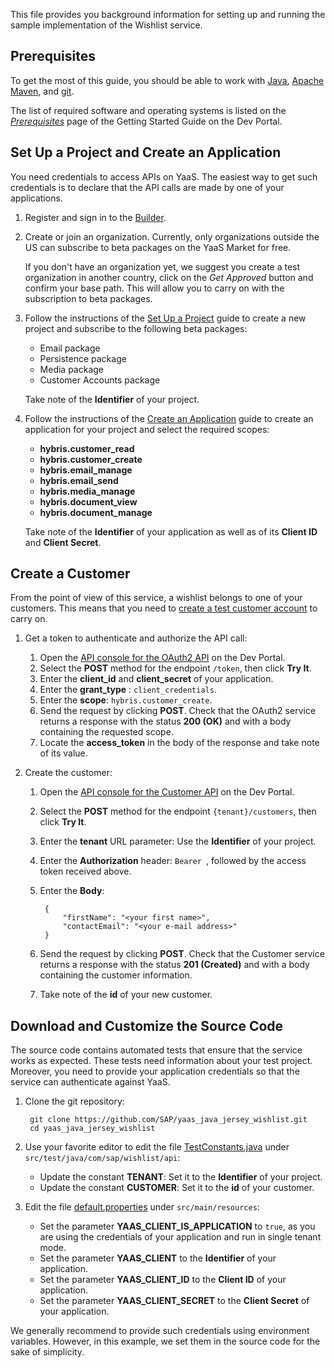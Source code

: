 This file provides you background information for setting up and running the sample implementation of the Wishlist service.


Prerequisites
-------------

To get the most of this guide, you should be able to work with [Java](http://www.java.com/), [Apache Maven](http://maven.apache.org/), and [git](https://git-scm.com/).

The list of required software and operating systems is listed on the [*Prerequisites*](https://devportal.yaas.io/gettingstarted/prerequisites/index.html) page of the Getting Started Guide on the Dev Portal.


Set Up a Project and Create an Application
------------------------------------------

You need credentials to access APIs on YaaS. The easiest way to get such credentials is to declare that the API calls are made by one of your applications.

1. Register and sign in to the [Builder](https://builder.yaas.io/).

2. Create or join an organization. Currently, only organizations outside the US can subscribe to beta packages on the YaaS Market for free.

   If you don't have an organization yet, we suggest you create a test organization in another country, click on the *Get Approved* button and confirm your base path. This will allow you to carry on with the subscription to beta packages.

3. Follow the instructions of the [Set Up a Project](https://devportal.yaas.io/gettingstarted/setupaproject/index.html) guide to create a new project and subscribe to the following beta packages:

    - Email package
    - Persistence package
    - Media package
    - Customer Accounts package

    Take note of the **Identifier** of your project.

4. Follow the instructions of the [Create an Application](https://devportal.yaas.io/gettingstarted/createanapplication/index.html) guide to create an application for your project and select the required scopes:

    - **hybris.customer_read**
    - **hybris.customer_create**
    - **hybris.email_manage**
    - **hybris.email_send**
    - **hybris.media_manage**
    - **hybris.document_view**
    - **hybris.document_manage**

    Take note of the **Identifier** of your application as well as of its **Client ID** and **Client Secret**.


Create a Customer
-----------------

From the point of view of this service, a wishlist belongs to one of your customers. This means that you need to [create a test customer account](https://devportal.yaas.io/services/customer/latest/index.html#CreateNewAccount) to carry on.

1. Get a token to authenticate and authorize the API call:

    1. Open the [API console for the OAuth2 API](https://devportal.yaas.io/services/oauth2/latest/apiconsole.html) on the Dev Portal.
    2. Select the **POST** method for the endpoint `/token`, then click **Try It**.
    3. Enter the **client_id** and **client_secret** of your application.
    4. Enter the **grant_type** : `client_credentials`.
    5. Enter the **scope**: `hybris.customer_create`.
    6. Send the request by clicking **POST**. Check that the OAuth2 service returns a response with the status **200 (OK)** and with a body containing the requested scope.
    7. Locate the **access_token** in the body of the response and take note of its value.

2. Create the customer:

    1. Open the [API console for the Customer API](https://devportal.yaas.io/services/customer/latest/index.html) on the Dev Portal.
    2. Select the **POST** method for the endpoint `{tenant}/customers`, then click **Try It**.
    3. Enter the **tenant** URL parameter: Use the **Identifier** of your project.
    4. Enter the **Authorization** header: `Bearer `, followed by the access token received above.
    5. Enter the **Body**:

            {
                "firstName": "<your first name>",
                "contactEmail": "<your e-mail address>"
            }

    6. Send the request by clicking **POST**. Check that the Customer service returns a response with the status **201 (Created)** and with a body containing the customer information.
    7. Take note of the **id** of your new customer.


Download and Customize the Source Code
--------------------------------------

The source code contains automated tests that ensure that the service works as expected. These tests need information about your test project. Moreover, you need to provide your application credentials so that the service can authenticate against YaaS.

1. Clone the git repository:

        git clone https://github.com/SAP/yaas_java_jersey_wishlist.git
        cd yaas_java_jersey_wishlist

2. Use your favorite editor to edit the file [TestConstants.java](src/test/java/com/sap/wishlist/api/TestConstants.java) under `src/test/java/com/sap/wishlist/api`:

    * Update the constant **TENANT**: Set it to the **Identifier** of your project.
    * Update the constant **CUSTOMER**: Set it to the **id** of your customer.

3. Edit the file [default.properties](src/main/resources/default.properties) under `src/main/resources`:

    * Set the parameter **YAAS_CLIENT_IS_APPLICATION** to `true`, as you are using the credentials of your application and run in single tenant mode.
    * Set the parameter **YAAS_CLIENT** to the **Identifier** of your application.
    * Set the parameter **YAAS_CLIENT_ID** to the **Client ID** of your application.
    * Set the parameter **YAAS_CLIENT_SECRET** to the **Client Secret** of your application.

We generally recommend to provide such credentials using environment variables. However, in this example, we set them in the source code for the sake of simplicity.
